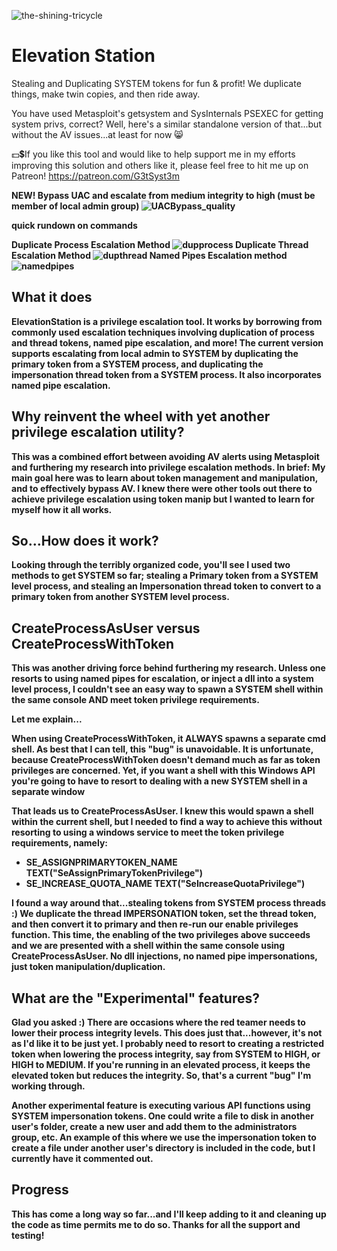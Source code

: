 
![the-shining-tricycle](https://github.com/g3tsyst3m/tokenpoacher/assets/19558280/6a74eba4-7a60-4e13-8c5f-d592e4de8858)


# Elevation Station
Stealing and Duplicating SYSTEM tokens for fun & profit!  We duplicate things, make twin copies, and then ride away.

You have used Metasploit's getsystem and SysInternals PSEXEC for getting system privs, correct?  Well, here's a similar standalone version of that...but without the AV issues...at least for now 😸

💵💲If you like this tool and would like to help support me in my efforts improving this solution and others like it, please feel free to hit me up on Patreon!
https://patreon.com/G3tSyst3m

<b>NEW! Bypass UAC and escalate from medium integrity to high (must be member of local admin group)
![UACBypass_quality](https://github.com/g3tsyst3m/elevationstation/assets/19558280/a68fb013-99b2-4cea-99d1-f549036a61d5)


<b>quick rundown on commands</b>

<b>Duplicate Process Escalation Method
![dupprocess](https://github.com/g3tsyst3m/elevationstation/assets/19558280/06b17b2f-046b-4376-b6ae-09a9e31f3821)
Duplicate Thread Escalation Method
![dupthread](https://github.com/g3tsyst3m/elevationstation/assets/19558280/62a2763c-c356-4f77-961b-4d8ecd671b93)
Named Pipes Escalation method
![namedpipes](https://github.com/g3tsyst3m/elevationstation/assets/19558280/3df4c841-6418-42fe-936e-423060fc3351)
</b>

## What it does

ElevationStation is a privilege escalation tool.  It works by borrowing from commonly used escalation techniques involving duplication of process and thread tokens, named pipe escalation, and more!  The current version supports escalating from local admin to SYSTEM by duplicating the primary token from a SYSTEM process, and duplicating the impersonation thread token from a SYSTEM process. It also incorporates named pipe escalation.

## Why reinvent the wheel with yet another privilege escalation utility?

This was a combined effort between avoiding AV alerts using Metasploit and furthering my research into privilege escalation methods.  In brief: My main goal here was to learn about token management and manipulation, and to effectively bypass AV.  I knew there were other tools out there to achieve privilege escalation using token manip but I wanted to learn for myself how it all works.

## So...How does it work?

Looking through the terribly organized code, you'll see I used two methods to get SYSTEM so far; stealing a Primary token from a SYSTEM level process, and stealing an Impersonation thread token to convert to a primary token from another SYSTEM level process.  

## CreateProcessAsUser versus CreateProcessWithToken

This was another driving force behind furthering my research.  Unless one resorts to using named pipes for escalation, or inject a dll into a system level process, I couldn't see an easy way to spawn a SYSTEM shell within the same console AND meet token privilege requirements.

<b> Let me explain... </b>

When using CreateProcessWithToken, it ALWAYS spawns a separate cmd shell.  As best that I can tell, this "bug" is unavoidable.  It is unfortunate, because CreateProcessWithToken doesn't demand much as far as token privileges are concerned.  Yet, if you want a shell with this Windows API you're going to have to resort to dealing with a new SYSTEM shell in a separate window

That leads us to CreateProcessAsUser. I knew this would spawn a shell within the current shell, but I needed to find a way to achieve this without resorting to using a windows service to meet the token privilege requirements, namely: 
- SE_ASSIGNPRIMARYTOKEN_NAME
TEXT("SeAssignPrimaryTokenPrivilege")
- SE_INCREASE_QUOTA_NAME
TEXT("SeIncreaseQuotaPrivilege")

I found a way around that...stealing tokens from SYSTEM process threads :)  We duplicate the thread IMPERSONATION token, set the thread token, and then convert it to primary and then re-run our enable privileges function.  This time, the enabling of the two privileges above succeeds and we are presented with a shell within the same console using CreateProcessAsUser.  No dll injections, no named pipe impersonations, just token manipulation/duplication. 

## What are the "Experimental" features?

Glad you asked :)  There are occasions where the red teamer needs to lower their process integrity levels.  This does just that...however, it's not as I'd like it to be just yet.  I probably need to resort to creating a restricted token when lowering the process integrity, say from SYSTEM to HIGH, or HIGH to MEDIUM.  If you're running in an elevated process, it keeps the elevated token but reduces the integrity.  So, that's a current "bug" I'm working through.

Another experimental feature is executing various API functions using SYSTEM impersonation tokens.  One could write a file to disk in another user's folder, create a new user and add them to the administrators group, etc. An example of this where we use the impersonation token to create a file under another user's directory is included in the code, but I currently have it commented out.

## Progress

This has come a long way so far...and I'll keep adding to it and cleaning up the code as time permits me to do so. Thanks for all the support and testing!
